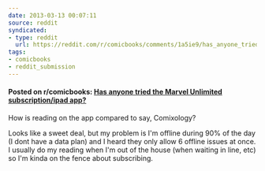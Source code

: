 ```yaml
---
date: 2013-03-13 00:07:11
source: reddit
syndicated:
- type: reddit
  url: https://reddit.com/r/comicbooks/comments/1a5ie9/has_anyone_tried_the_marvel_unlimited/
tags:
- comicbooks
- reddit_submission
---
```


#### Posted on r/comicbooks: [Has anyone tried the Marvel Unlimited subscription/ipad app?](https://reddit.com/r/comicbooks/comments/1a5ie9/has_anyone_tried_the_marvel_unlimited/)

How is reading on the app compared to say, Comixology? 

Looks like a sweet deal, but my problem is I'm offline during 90% of the day (I dont have a data plan) and I heard they only allow 6 offline issues at once. I usually do my reading when I'm out of the house (when waiting in line, etc) so I'm kinda on the fence about subscribing.